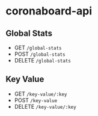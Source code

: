 # coronaboard-api

## Global Stats

- GET `/global-stats`
- POST `/global-stats`
- DELETE `/global-stats`

## Key Value

- GET `/key-value/:key`
- POST `/key-value`
- DELETE `/key-value/:key`
